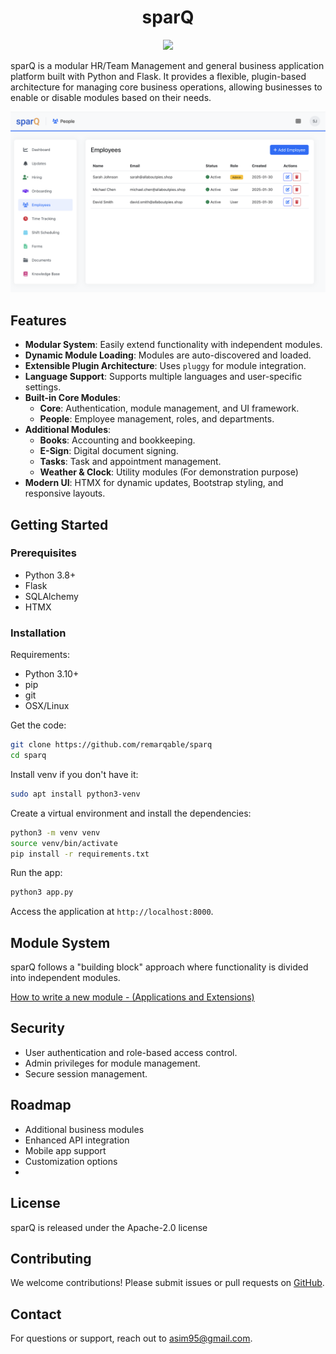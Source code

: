 <h1 align="center">
sparQ
</h1>
<p align="center">
<a href="https://opensource.org/licenses/Apache-2.0">
    <img src="https://img.shields.io/badge/License-Apache_2.0-blue.svg">
</a>  
</p>

sparQ is a modular HR/Team Management and general business application platform built with Python and Flask. It provides a flexible, plugin-based 
architecture for managing core business operations, allowing businesses to enable or disable modules based on their needs.  



  
![sparQ Dashboard](modules/core/views/assets/images/screen1.png)  

  

## Features

- **Modular System**: Easily extend functionality with independent modules.
- **Dynamic Module Loading**: Modules are auto-discovered and loaded.
- **Extensible Plugin Architecture**: Uses `pluggy` for module integration.
- **Language Support**: Supports multiple languages and user-specific settings.
- **Built-in Core Modules**:
  - **Core**: Authentication, module management, and UI framework.
  - **People**: Employee management, roles, and departments.
- **Additional Modules**:
  - **Books**: Accounting and bookkeeping.
  - **E-Sign**: Digital document signing.
  - **Tasks**: Task and appointment management.
  - **Weather & Clock**: Utility modules (For demonstration purpose)
- **Modern UI**: HTMX for dynamic updates, Bootstrap styling, and responsive layouts.

## Getting Started

### Prerequisites
- Python 3.8+
- Flask
- SQLAlchemy
- HTMX

### Installation


Requirements:
- Python 3.10+
- pip
- git
- OSX/Linux


Get the code:
```bash
git clone https://github.com/remarqable/sparq
cd sparq
```

Install venv if you don't have it:
```bash
sudo apt install python3-venv
```

Create a virtual environment and install the dependencies:
```bash
python3 -m venv venv
source venv/bin/activate
pip install -r requirements.txt
```

Run the app:
```bash
python3 app.py
```

Access the application at `http://localhost:8000`.

## Module System

sparQ follows a "building block" approach where functionality is divided into independent modules.

[How to write a new module - (Applications and Extensions)](https://github.com/sparqone/sparq/blob/master/docs/Write%20a%20module%20-%20App.md)


## Security
- User authentication and role-based access control.
- Admin privileges for module management.
- Secure session management.

## Roadmap
- Additional business modules
- Enhanced API integration
- Mobile app support
- Customization options
- 

## License
sparQ is released under the Apache-2.0 license

## Contributing
We welcome contributions! Please submit issues or pull requests on [GitHub](https://github.com/remarqable/sparq).

## Contact
For questions or support, reach out to [asim95@gmail.com](mailto:asim95@gmail.com).

